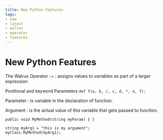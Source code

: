 ```yaml
---
title: New Python Features
tags:
- new
- latest
- walrus
- operator
- features
---
```


# New Python Features

<TagLinks />

The Walrus Operator `:=`
: assigns values to variables as part of a larger expression

Positional and keyword Parameters `def f(a, b, /, c, d, *, e, f):`

Parameter
: is variable in the declaration of function.

Argument
: is the actual value of this variable that gets passed to function.

```
public void MyMethod(string myParam) { }

string myArg1 = "this is my argument";
myClass.MyMethod(myArg1);
```

<Footer />
